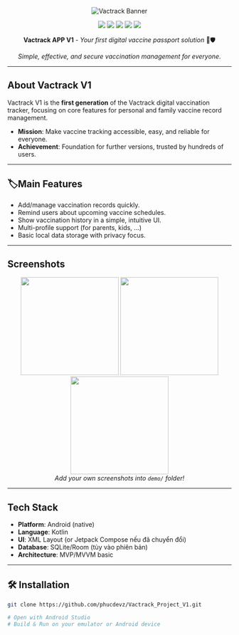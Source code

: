 <!-- Banner -->
<p align="center">
  <img src="https://capsule-render.vercel.app/api?type=waving&color=0:8EC5FC,100:E0C3FC&height=180&section=header&text=Vactrack%20APP%20V1&fontSize=45&fontAlign=50&fontColor=fff" alt="Vactrack Banner"/>
</p>

<p align="center">
  <img src="https://img.shields.io/github/languages/top/phucdevz/Vactrack_Project_V1?style=flat-square"/>
  <img src="https://img.shields.io/github/license/phucdevz/Vactrack_Project_V1?style=flat-square"/>
  <img src="https://img.shields.io/github/issues/phucdevz/Vactrack_Project_V1?style=flat-square"/>
  <img src="https://img.shields.io/github/stars/phucdevz/Vactrack_Project_V1?style=flat-square"/>
  <img src="https://img.shields.io/github/forks/phucdevz/Vactrack_Project_V1?style=flat-square"/>
</p>

<p align="center">
  <b>Vactrack APP V1</b> - <i>Your first digital vaccine passport solution</i> 💉🛡️
</p>
<p align="center">
  <em>
    Simple, effective, and secure vaccination management for everyone.
  </em>
</p>

---

## About Vactrack V1

Vactrack V1 is the **first generation** of the Vactrack digital vaccination tracker, focusing on core features for personal and family vaccine record management.

- **Mission**: Make vaccine tracking accessible, easy, and reliable for everyone.
- **Achievement**: Foundation for further versions, trusted by hundreds of users.

---

## 🏷Main Features

- Add/manage vaccination records quickly.
- Remind users about upcoming vaccine schedules.
- Show vaccination history in a simple, intuitive UI.
- Multi-profile support (for parents, kids, ...)
- Basic local data storage with privacy focus.

---

## Screenshots

<p align="center">
  <img src="demo/v1_1.png" width="220"/>
  <img src="demo/v1_2.png" width="220"/>
  <img src="demo/v1_3.png" width="220"/>
  <br/>
  <em>Add your own screenshots into <code>demo/</code> folder!</em>
</p>

---

## Tech Stack

- **Platform**: Android (native)
- **Language**: Kotlin
- **UI**: XML Layout (or Jetpack Compose nếu đã chuyển đổi)
- **Database**: SQLite/Room (tùy vào phiên bản)
- **Architecture**: MVP/MVVM basic

---

## 🛠️ Installation

```bash
git clone https://github.com/phucdevz/Vactrack_Project_V1.git

# Open with Android Studio
# Build & Run on your emulator or Android device
